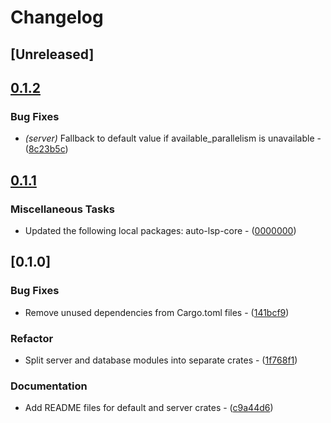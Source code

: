 # Changelog

## [Unreleased]

## [0.1.2](https://github.com/adclz/auto-lsp/compare/auto-lsp-server-v0.1.1...auto-lsp-server-v0.1.2)

### Bug Fixes

- *(server)* Fallback to default value if available_parallelism is unavailable - ([8c23b5c](https://github.com/adclz/auto-lsp/commit/8c23b5c464a86fb99e5cea5828aef43d8945b037))


## [0.1.1](https://github.com/adclz/auto-lsp/compare/auto-lsp-server-v0.1.0...auto-lsp-server-v0.1.1)

### Miscellaneous Tasks

- Updated the following local packages: auto-lsp-core - ([0000000](https://github.com/adclz/auto-lsp/commit/0000000))


## [0.1.0]

### Bug Fixes

- Remove unused dependencies from Cargo.toml files - ([141bcf9](https://github.com/adclz/auto-lsp/commit/141bcf9ae6d835d6a1d6e3f3d6563cb15b65afed))

### Refactor

- Split server and database modules into separate crates - ([1f768f1](https://github.com/adclz/auto-lsp/commit/1f768f12695e1ca2001bd1e1964a3528f71ac26b))

### Documentation

- Add README files for default and server crates - ([c9a44d6](https://github.com/adclz/auto-lsp/commit/c9a44d61052a139be4f12b51bf6e98725478eba2))

